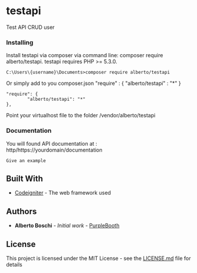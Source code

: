 # testapi

Test API CRUD user

### Installing

Install testapi via composer via command line: composer require alberto/testapi. testapi requires PHP >= 5.3.0.

```
C:\Users\{username}\Documents>composer require alberto/testapi
```

Or simply add to you composer.json "require" : { "alberto/testapi" : "*" }

```
"require": {
        "alberto/testapi": "*"    
},
```
Point your virtualhost file to the folder /vendor/alberto/testapi

### Documentation

You will found API documentation at : http/https://yourdomain/documentation

```
Give an example
```

## Built With

* [Codeigniter](https://www.codeigniter.com/) - The web framework used

## Authors

* **Alberto Boschi** - *Initial work* - [PurpleBooth](https://github.com/PurpleBooth)

## License

This project is licensed under the MIT License - see the [LICENSE.md](LICENSE.md) file for details
